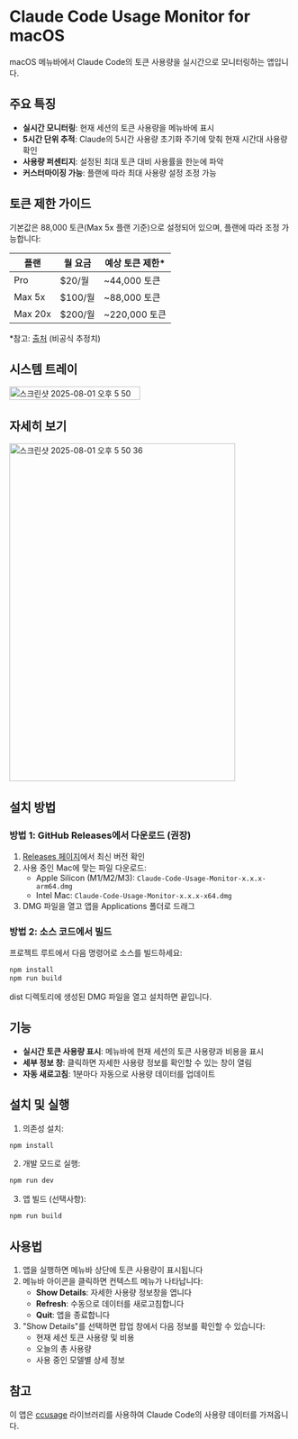 # Claude Code Usage Monitor for macOS

macOS 메뉴바에서 Claude Code의 토큰 사용량을 실시간으로 모니터링하는 앱입니다.

## 주요 특징

- **실시간 모니터링**: 현재 세션의 토큰 사용량을 메뉴바에 표시
- **5시간 단위 추적**: Claude의 5시간 사용량 초기화 주기에 맞춰 현재 시간대 사용량 확인
- **사용량 퍼센티지**: 설정된 최대 토큰 대비 사용률을 한눈에 파악
- **커스터마이징 가능**: 플랜에 따라 최대 사용량 설정 조정 가능

## 토큰 제한 가이드

기본값은 88,000 토큰(Max 5x 플랜 기준)으로 설정되어 있으며, 플랜에 따라 조정 가능합니다:

| 플랜 | 월 요금 | 예상 토큰 제한* |
|------|---------|----------------|
| Pro | $20/월 | ~44,000 토큰 |
| Max 5x | $100/월 | ~88,000 토큰 |
| Max 20x | $200/월 | ~220,000 토큰 |

*참고: [출처](https://hostbor.com/claude-ai-max-plan-explained/) (비공식 추정치)

## 시스템 트레이
<img width="232" height="24" alt="스크린샷 2025-08-01 오후 5 50 28" src="https://github.com/user-attachments/assets/83f8db90-1f5b-4e19-ac10-a87255f14352" />


## 자세히 보기
<img width="401" height="600" alt="스크린샷 2025-08-01 오후 5 50 36" src="https://github.com/user-attachments/assets/832eb79b-0965-412e-a5e4-c6560949c608" />

## 설치 방법

### 방법 1: GitHub Releases에서 다운로드 (권장)
1. [Releases 페이지](https://github.com/centraldogma99/claude-usage-macos/releases)에서 최신 버전 확인
2. 사용 중인 Mac에 맞는 파일 다운로드:
   - Apple Silicon (M1/M2/M3): `Claude-Code-Usage-Monitor-x.x.x-arm64.dmg`
   - Intel Mac: `Claude-Code-Usage-Monitor-x.x.x-x64.dmg`
3. DMG 파일을 열고 앱을 Applications 폴더로 드래그

### 방법 2: 소스 코드에서 빌드
프로젝트 루트에서 다음 명령어로 소스를 빌드하세요:
```bash
npm install
npm run build
```

dist 디렉토리에 생성된 DMG 파일을 열고 설치하면 끝입니다.


## 기능

- **실시간 토큰 사용량 표시**: 메뉴바에 현재 세션의 토큰 사용량과 비용을 표시
- **세부 정보 창**: 클릭하면 자세한 사용량 정보를 확인할 수 있는 창이 열림
- **자동 새로고침**: 1분마다 자동으로 사용량 데이터를 업데이트

## 설치 및 실행

1. 의존성 설치:
```bash
npm install
```

2. 개발 모드로 실행:
```bash
npm run dev
```

3. 앱 빌드 (선택사항):
```bash
npm run build
```

## 사용법

1. 앱을 실행하면 메뉴바 상단에 토큰 사용량이 표시됩니다
2. 메뉴바 아이콘을 클릭하면 컨텍스트 메뉴가 나타납니다:
   - **Show Details**: 자세한 사용량 정보창을 엽니다
   - **Refresh**: 수동으로 데이터를 새로고침합니다
   - **Quit**: 앱을 종료합니다
3. "Show Details"를 선택하면 팝업 창에서 다음 정보를 확인할 수 있습니다:
   - 현재 세션 토큰 사용량 및 비용
   - 오늘의 총 사용량
   - 사용 중인 모델별 상세 정보

## 참고

이 앱은 [ccusage](https://github.com/ryoppippi/ccusage) 라이브러리를 사용하여 Claude Code의 사용량 데이터를 가져옵니다.
